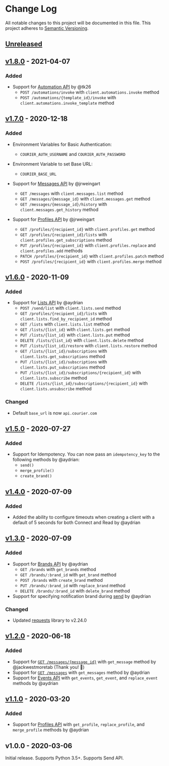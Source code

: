 # Change Log

All notable changes to this project will be documented in this file.
This project adheres to [Semantic Versioning](http://semver.org/).

## [Unreleased][unreleased]

## [v1.8.0] - 2021-04-07

### Added

- Support for [Automation API](https://docs.courier.com/reference/automation-api) by @tk26
  - `POST /automations/invoke` with `client.automations.invoke` method
  - `POST /automations/{template_id}/invoke` with `client.automations.invoke_template` method

## [v1.7.0] - 2020-12-18

### Added

- Environment Variables for Basic Authentication:
  - `COURIER_AUTH_USERNAME` and `COURIER_AUTH_PASSWORD`
- Environment Variable to set Base URL:
  - `COURIER_BASE_URL`
- Support for [Messages API](https://docs.courier.com/reference/messages-api) by @jrweingart

  - `GET /messages` with `client.messages.list` method
  - `GET /messages/{message_id}` with `client.messages.get` method
  - `GET /messages/{message_id}/history` with `client.messages.get_history` method

- Support for [Profiles API](https://docs.courier.com/reference/profiles-api) by @jrweingart
  - `GET /profiles/{recipient_id}` with `client.profiles.get` method
  - `GET /profiles/{recipient_id}/lists` with `client.profiles.get_subscriptions` method
  - `PUT /profiles/{recipient_id}` with `client.profiles.replace` and `client.profiles.add` methods
  - `PATCH /profiles/{recipient_id}` with `client.profiles.patch` method
  - `POST /profiles/{recipient_id}` with `client.profiles.merge` method

## [v1.6.0] - 2020-11-09

### Added

- Support for [Lists API](https://docs.courier.com/reference/lists-api) by @aydrian
  - `POST /send/list` with `client.lists.send` method
  - `GET /profiles/{recipient_id}/lists` with `client.lists.find_by_recipient_id` method
  - `GET /lists` with `client.lists.list` method
  - `GET /lists/{list_id}` with `client.lists.get` method
  - `PUT /lists/{list_id}` with `client.lists.put` method
  - `DELETE /lists/{list_id}` with `client.lists.delete` method
  - `PUT /lists/{list_id}/restore` with `client.lists.restore` method
  - `GET /lists/{list_id}/subscriptions` with `client.lists.get_subscriptions` method
  - `PUT /lists/{list_id}/subscriptions` with `client.lists.put_subscriptions` method
  - `PUT /lists/{list_id}/subscriptions/{recipient_id}` with `client.lists.subscribe` method
  - `DELETE /lists/{list_id}/subscriptions/{recipient_id}` with `client.lists.unsubscribe` method

### Changed

- Default `base_url` is now `api.courier.com`

## [v1.5.0] - 2020-07-27

### Added

- Support for Idempotency. You can now pass an `idempotency_key` to the following methods by @aydrian:
  - `send()`
  - `merge_profile()`
  - `create_brand()`

## [v1.4.0] - 2020-07-09

### Added

- Added the ability to configure timeouts when creating a client with a default of 5 seconds for both
  Connect and Read by @aydrian

## [v1.3.0] - 2020-07-09

### Added

- Support for [Brands API](https://docs.courier.com/reference/brands-api) by @aydrian
  - `GET /brands` with `get_brands` method
  - `GET /brands/:brand_id` with `get_brand` method
  - `POST /brands` with `create_brand` method
  - `PUT /brands/:brand_id` with `replace_brand` method
  - `DELETE /brands/:brand_id` with `delete_brand` method
- Support for specifying notification brand during [send](https://docs.courier.com/reference/send-api#sendmessage) by @aydrian

### Changed

- Updated [requests](https://pypi.org/project/requests/) library to v2.24.0

## [v1.2.0] - 2020-06-18

### Added

- Support for [`GET /messages/{message_id}`](https://docs.courier.com/reference/messages-api#getmessagebyid) with `get_message` method by @jackwestmoretab (Thank you! :tada:)
- Support for [`GET /messages`](https://docs.courier.com/reference/messages-api#getmessages) with `get_messages` method by @aydrian
- Support for [Events API](https://docs.courier.com/reference/events-api) with `get_events`, `get_event`, and `replace_event` methods by @aydrian

## [v1.1.0] - 2020-03-20

### Added

- Support for [Profiles API](https://docs.courier.com/reference/profiles-api) with `get_profile`, `replace_profile`, and `merge_profile` methods by @aydrian

## v1.0.0 - 2020-03-06

Initial release. Supports Python 3.5+. Supports Send API.

[unreleased]: https://github.com/trycourier/courier-python/compare/v1.8.0...HEAD
[v1.8.0]: https://github.com/trycourier/courier-python/compare/v1.7.0...v1.8.0
[v1.7.0]: https://github.com/trycourier/courier-python/compare/v1.6.0...v1.7.0
[v1.6.0]: https://github.com/trycourier/courier-python/compare/v1.5.0...v1.6.0
[v1.5.0]: https://github.com/trycourier/courier-python/compare/v1.4.0...v1.5.0
[v1.4.0]: https://github.com/trycourier/courier-python/compare/v1.3.0...v1.4.0
[v1.3.0]: https://github.com/trycourier/courier-python/compare/v1.2.0...v1.3.0
[v1.2.0]: https://github.com/trycourier/courier-python/compare/v1.1.0...v1.2.0
[v1.1.0]: https://github.com/trycourier/courier-python/compare/v1.0.0...v1.1.0
